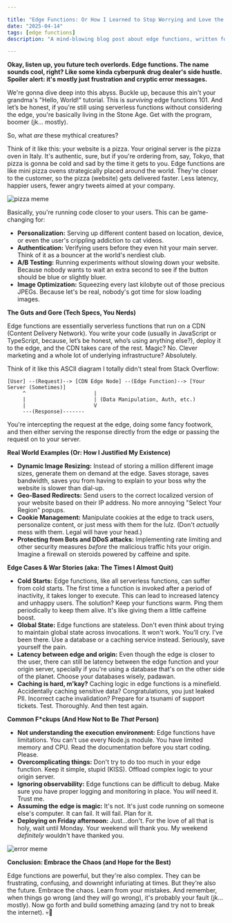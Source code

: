 ```yaml
---

title: "Edge Functions: Or How I Learned to Stop Worrying and Love the 502"
date: "2025-04-14"
tags: [edge functions]
description: "A mind-blowing blog post about edge functions, written for chaotic Gen Z engineers."

---
```


**Okay, listen up, you future tech overlords. Edge functions. The name sounds cool, right? Like some kinda cyberpunk drug dealer's side hustle. Spoiler alert: it's mostly just frustration and cryptic error messages.**

We're gonna dive deep into this abyss. Buckle up, because this ain't your grandma's "Hello, World!" tutorial. This is *surviving* edge functions 101. And let’s be honest, if you're still using serverless functions without considering the edge, you're basically living in the Stone Age. Get with the program, boomer (jk… mostly).

So, what *are* these mythical creatures?

Think of it like this: your website is a pizza. Your original server is the pizza oven in Italy. It's authentic, sure, but if you're ordering from, say, Tokyo, that pizza is gonna be cold and sad by the time it gets to you. Edge functions are like mini pizza ovens strategically placed around the world. They're closer to the customer, so the pizza (website) gets delivered faster. Less latency, happier users, fewer angry tweets aimed at your company.

![pizza meme](https://i.imgflip.com/3v6q18.jpg)

Basically, you're running code closer to your users. This can be game-changing for:

*   **Personalization:** Serving up different content based on location, device, or even the user's crippling addiction to cat videos.
*   **Authentication:** Verifying users before they even hit your main server. Think of it as a bouncer at the world's nerdiest club.
*   **A/B Testing:** Running experiments without slowing down your website. Because nobody wants to wait an extra second to see if the button should be blue or slightly bluer.
*   **Image Optimization:** Squeezing every last kilobyte out of those precious JPEGs. Because let's be real, nobody's got time for slow loading images.

**The Guts and Gore (Tech Specs, You Nerds)**

Edge functions are essentially serverless functions that run on a CDN (Content Delivery Network). You write your code (usually in JavaScript or TypeScript, because, let’s be honest, who’s using anything else?), deploy it to the edge, and the CDN takes care of the rest. Magic? No. Clever marketing and a whole lot of underlying infrastructure? Absolutely.

Think of it like this ASCII diagram I totally didn't steal from Stack Overflow:

```
[User] --(Request)--> [CDN Edge Node] --(Edge Function)--> [Your Server (Sometimes)]
     ^                      |
     |                      | (Data Manipulation, Auth, etc.)
     |                      V
     ---(Response)-------
```

You're intercepting the request at the edge, doing some fancy footwork, and then either serving the response directly from the edge or passing the request on to your server.

**Real World Examples (Or: How I Justified My Existence)**

*   **Dynamic Image Resizing:** Instead of storing a million different image sizes, generate them on demand at the edge. Saves storage, saves bandwidth, saves you from having to explain to your boss why the website is slower than dial-up.
*   **Geo-Based Redirects:** Send users to the correct localized version of your website based on their IP address. No more annoying "Select Your Region" popups.
*   **Cookie Management:** Manipulate cookies at the edge to track users, personalize content, or just mess with them for the lulz. (Don't *actually* mess with them. Legal will have your head.)
*   **Protecting from Bots and DDoS attacks:** Implementing rate limiting and other security measures *before* the malicious traffic hits your origin. Imagine a firewall on steroids powered by caffeine and spite.

**Edge Cases & War Stories (aka: The Times I Almost Quit)**

*   **Cold Starts:** Edge functions, like all serverless functions, can suffer from cold starts. The first time a function is invoked after a period of inactivity, it takes longer to execute. This can lead to increased latency and unhappy users. The solution? Keep your functions warm. Ping them periodically to keep them alive. It's like giving them a little caffeine boost.
*   **Global State:** Edge functions are stateless. Don't even *think* about trying to maintain global state across invocations. It won't work. You'll cry. I've been there. Use a database or a caching service instead. Seriously, save yourself the pain.
*   **Latency between edge and origin:** Even though the edge is closer to the user, there can still be latency between the edge function and your origin server, specially if you're using a database that's on the other side of the planet. Choose your databases wisely, padawan.
*   **Caching is hard, m'kay?** Caching logic in edge functions is a minefield. Accidentally caching sensitive data? Congratulations, you just leaked PII. Incorrect cache invalidation? Prepare for a tsunami of support tickets. Test. Thoroughly. And then test again.

**Common F\*ckups (And How Not to Be *That* Person)**

*   **Not understanding the execution environment:** Edge functions have limitations. You can't use every Node.js module. You have limited memory and CPU. Read the documentation before you start coding. Please.
*   **Overcomplicating things:** Don't try to do too much in your edge function. Keep it simple, stupid (KISS). Offload complex logic to your origin server.
*   **Ignoring observability:** Edge functions can be difficult to debug. Make sure you have proper logging and monitoring in place. You *will* need it. Trust me.
*   **Assuming the edge is magic:** It's not. It's just code running on someone else's computer. It can fail. It will fail. Plan for it.
*   **Deploying on Friday afternoon:** Just…don't. For the love of all that is holy, wait until Monday. Your weekend will thank you. My weekend *definitely* wouldn't have thanked you.

![error meme](https://imgflip.com/i/4p18u6)

**Conclusion: Embrace the Chaos (and Hope for the Best)**

Edge functions are powerful, but they're also complex. They can be frustrating, confusing, and downright infuriating at times. But they're also the future. Embrace the chaos. Learn from your mistakes. And remember, when things go wrong (and they *will* go wrong), it's probably your fault (jk… mostly). Now go forth and build something amazing (and try not to break the internet). 💀🙏

